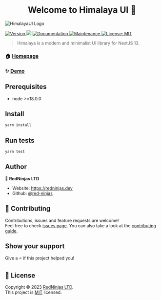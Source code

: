 <h1 align="center">Welcome to Himalaya UI 👋</h1>

![HimalayaUI Logo](https://github.com/red-ninjas/himalaya-ui/blob/master/src/public/images/himalaya-preview.png?raw=true)

<p>
  <a href="https://www.npmjs.com/package/himalaya-ui" target="_blank">
    <img alt="Version" src="https://img.shields.io/npm/v/himalaya-ui.svg">
  </a>
  <img src="https://img.shields.io/badge/node-%3E%3D18.0.0-blue.svg" />
  <a href="https://github.com/red-ninjas/himalaya-ui#readme" target="_blank">
    <img alt="Documentation" src="https://img.shields.io/badge/documentation-yes-brightgreen.svg" />
  </a>
  <a href="https://github.com/red-ninjas/himalaya-ui/graphs/commit-activity" target="_blank">
    <img alt="Maintenance" src="https://img.shields.io/badge/Maintained%3F-yes-green.svg" />
  </a>
  <a href="https://github.com/red-ninjas/himalaya-ui/blob/master/LICENSE" target="_blank">
    <img alt="License: MIT" src="https://img.shields.io/github/license/red-ninjas/himalaya-ui" />
  </a>
</p>

> Himalaya is a modern and minimalist UI library for NextJS 13.

### 🏠 [Homepage](https://himalaya-ui.com)

### ✨ [Demo](https://github.com/red-ninjas/landing-page)

## Prerequisites

- node >=18.0.0

## Install

```sh
yarn install
```

## Run tests

```sh
yarn test
```

## Author

👤 **RedNinjas LTD**

* Website: https://redninjas.dev
* Github: [@red-ninjas](https://github.com/red-ninjas)

## 🤝 Contributing

Contributions, issues and feature requests are welcome!<br />Feel free to check [issues page](https://github.com/red-ninjas/himalaya-ui/issues). You can also take a look at the [contributing guide](https://github.com/red-ninjas/himalaya-ui/blob/master/CONTRIBUTING.md).

## Show your support

Give a ⭐️ if this project helped you!

## 📝 License

Copyright © 2023 [RedNinjas LTD](https://github.com/red-ninjas).<br />
This project is [MIT](https://github.com/red-ninjas/himalaya-ui/blob/master/LICENSE) licensed.
